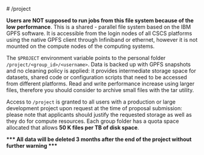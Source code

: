 # /project

__Users are NOT supposed to run jobs from this file system because of the low performance__. This is a shared - parallel file system based on the IBM GPFS software. It is accessible from the login nodes of all CSCS platforms using the native GPFS client through Infiniband or ethernet, however it is not mounted on the compute nodes of the computing systems.

The `$PROJECT` environment variable points to the personal folder `/project/<group_id>/<username>`. Data is backed up with GPFS snapshots and no cleaning policy is applied: it provides intermediate storage space for datasets, shared code or configuration scripts that need to be accessed from different platforms. Read and write performance increase using larger files, therefore you should consider to archive small files with the tar utility.

Access to `/project` is granted to all users with a production or large development project upon request at the time of proposal submission: please note that applicants should justify the requested storage as well as they do for compute resources. Each group folder has a quota space allocated that allows __50 K files per TB of disk space__.

__*** All data will be deleted 3 months after the end of the project  without further warning ***__
